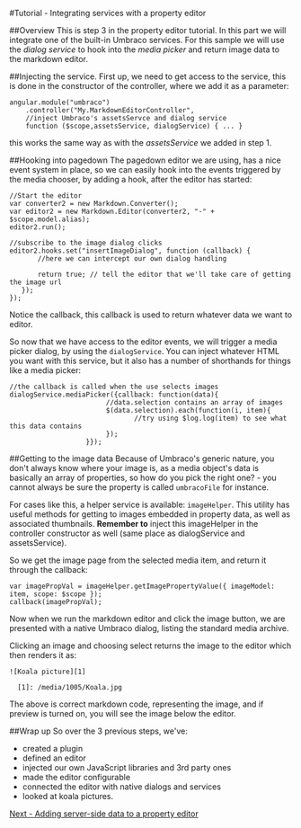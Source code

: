 #Tutorial - Integrating services with a property editor

##Overview
This is step 3 in the property editor tutorial. In this part we will integrate one of the built-in
Umbraco services. For this sample we will use the *dialog service* to hook into the *media picker* and return image data to the markdown editor.

##Injecting the service.
First up, we need to get access to the service, this is done in the constructor of the controller, where we add it as a parameter:

	angular.module("umbraco")
		.controller("My.MarkdownEditorController",
		//inject Umbraco's assetsServce and dialog service
		function ($scope,assetsService, dialogService) { ... }

this works the same way as with the *assetsService* we added in step 1.

##Hooking into pagedown
The pagedown editor we are using, has a nice event system in place, so we can easily hook into the events triggered by the media chooser, by adding a hook, after the editor has started:

	//Start the editor
	var converter2 = new Markdown.Converter();
    var editor2 = new Markdown.Editor(converter2, "-" + $scope.model.alias);
    editor2.run();

	//subscribe to the image dialog clicks
    editor2.hooks.set("insertImageDialog", function (callback) {
           //here we can intercept our own dialog handling

           return true; // tell the editor that we'll take care of getting the image url
       });
	});

Notice the callback, this callback is used to return whatever data we want to editor.

So now that we have access to the editor events, we will trigger a media picker dialog, by using the `dialogService`. You can inject whatever HTML you want with this service, but it also has a number of shorthands for things like a media picker:

	//the callback is called when the use selects images
	dialogService.mediaPicker({callback: function(data){
							//data.selection contains an array of images
	                        $(data.selection).each(function(i, item){
	                               //try using $log.log(item) to see what this data contains
	                        });
	                   }});

##Getting to the image data
Because of Umbraco's generic nature, you don't always know where your image is, as a media object's data is basically an array of properties, so how do you pick the right one? - you cannot always be sure the property is called `umbracoFile` for instance.

For cases like this, a helper service is available: `imageHelper`. This utility has useful methods for getting to images embedded in property data, as well as associated thumbnails. **Remember to** inject this imageHelper in the controller constructor as well (same place as dialogService and assetsService).

So we get the image page from the selected media item, and return it through the callback:

	var imagePropVal = imageHelper.getImagePropertyValue({ imageModel: item, scope: $scope });
	callback(imagePropVal);

Now when we run the markdown editor and click the image button, we are presented with a native Umbraco dialog, listing the standard media archive.

Clicking an image and choosing select returns the image to the editor which then renders it as:

	![Koala picture][1]

	  [1]: /media/1005/Koala.jpg

The above is correct markdown code, representing the image, and if preview is turned on, you will see the image below the editor.


##Wrap up
So over the 3 previous steps, we've:

- created a plugin
- defined an editor
- injected our own JavaScript libraries and 3rd party ones
- made the editor configurable
- connected the editor with native dialogs and services
- looked at koala pictures.

[Next - Adding server-side data to a property editor](part-4.md)
